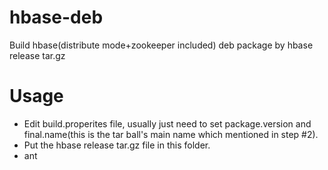 hbase-deb
=========

Build hbase(distribute mode+zookeeper included) deb package by hbase release tar.gz

Usage
=========
<ul>
<li>Edit build.properites file, usually just need to set package.version and final.name(this is the tar ball's main name which mentioned in step #2).</li>
<li>Put the hbase release tar.gz file in this folder.</li>
<li>ant</li>
</ul>

